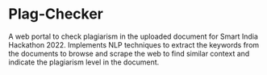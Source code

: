 # Plag-Checker
A web portal to check plagiarism in the uploaded document for Smart India Hackathon 2022. Implements NLP techniques to extract the keywords from the documents to browse and scrape the web to find similar context and indicate the plagiarism level in the document.


